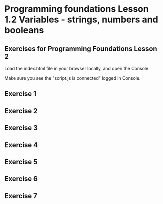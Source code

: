 # Programming foundations Lesson 1.2 Variables - strings, numbers and booleans

## Exercises for Programming Foundations Lesson 2

Load the index.html file in your browser locally, and open the Console.

Make sure you see the "script.js is connected" logged in Console.

## Exercise 1


## Exercise 2


## Exercise 3


## Exercise 4


## Exercise 5


## Exercise 6


## Exercise 7